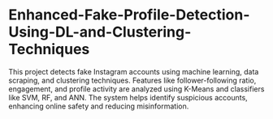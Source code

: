 # Enhanced-Fake-Profile-Detection-Using-DL-and-Clustering-Techniques
This project detects fake Instagram accounts using machine learning, data scraping, and clustering techniques. Features like follower-following ratio, engagement, and profile activity are analyzed using K-Means and classifiers like SVM, RF, and ANN. The system helps identify suspicious accounts, enhancing online safety and reducing misinformation.
